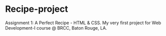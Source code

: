 # Recipe-project
Assignment 1: A Perfect Recipe - HTML &amp; CSS.
My very first project for Web Development-I course @ BRCC, Baton Rouge, LA.
